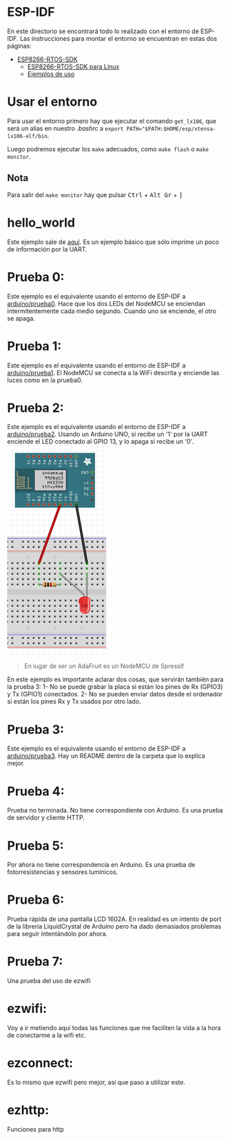 # ESP-IDF
En este directorio se encontrará todo lo realizado con el entorno de 
ESP-IDF. Las instrucciones para montar el entorno se encuentran en estas
dos páginas:
- [ESP8266-RTOS-SDK](https://docs.espressif.com/projects/esp8266-rtos-sdk/en/latest/get-started/index.html)
  - [ESP8266-RTOS-SDK para Linux](https://docs.espressif.com/projects/esp8266-rtos-sdk/en/latest/get-started/linux-setup.html)
  - [Ejemplos de uso](https://github.com/espressif/ESP8266_RTOS_SDK/tree/af0cdc36fa2600033d0a09301c754008cf1503c1/examples)

# Usar el entorno
Para usar el entorno primero hay que ejecutar el comando `get_lx106`, que será un alias en nuestro *.bashrc* a `export PATH="$PATH:$HOME/esp/xtensa-lx106-elf/bin`.

Luego podremos ejecutar los `make` adecuados, como `make flash` o `make monitor`.

## Nota
Para salir del `make monitor` hay que pulsar <kbd>Ctrl</kbd> + <kbd>Alt Gr</kbd> + <kbd>]</kbd>



# hello\_world
Este ejemplo sale de [aquí](https://github.com/espressif/ESP8266_RTOS_SDK/tree/af0cdc36fa2600033d0a09301c754008cf1503c1/examples/get-started/hello_world). Es un ejemplo básico que sólo imprime un poco de información por la UART.

# Prueba 0:
Este ejemplo es el equivalente usando el entorno de ESP-IDF a [arduino/prueba0](../arduino/prueba0/prueba0.cpp). Hace que los dos LEDs del NodeMCU se enciendan intermitentemente cada medio segundo. Cuando uno se enciende, el otro se apaga.

# Prueba 1:
Este ejemplo es el equivalente usando el entorno de ESP-IDF a [arduino/prueba1](../arduino/prueba1/prueba1.cpp). El NodeMCU se conecta a la WiFi descrita y enciende las luces como en la prueba0.

# Prueba 2:
Este ejemplo es el equivalente usando el entorno de ESP-IDF a [arduino/prueba2](../arduino/prueba2/prueba2.cpp). Usando un Arduino UNO, si recibe un '1' por la UART enciende el LED conectado al GPIO 13, y lo apaga si recibe un '0'.
![](https://github.com/Xayiide/esp-8266-pruebas/blob/main/assets/NodemcuUART.png)

> En lugar de ser un AdaFruit es un NodeMCU de Spressif

En este ejemplo es importante aclarar dos cosas, que servirán también para la prueba 3:
1- No se puede grabar la placa si están los pines de Rx (GPIO3) y Tx (GPIO1) conectados.
2- No se pueden enviar datos desde el ordenador si están los pines Rx y Tx usados por otro lado.

# Prueba 3:
Este ejemplo es el equivalente usando el entorno de ESP-IDF a [arduino/prueba3](../arduino/prueba3/). Hay un README dentro de la carpeta que lo explica mejor.

# Prueba 4:
Prueba no terminada. No tiene correspondiente con Arduino. Es una prueba de servidor y cliente HTTP.

# Prueba 5:
Por ahora no tiene correspondencia en Arduino. Es una prueba de fotorresistencias y sensores lumínicos.

# Prueba 6:
Prueba rápida de una pantalla LCD 1602A. En realidad es un intento de port de la librería LiquidCrystal de Arduino pero ha dado demasiados problemas para seguir intentándolo por ahora.

# Prueba 7:
Una prueba del uso de ezwifi

# ezwifi:
Voy a ir metiendo aquí todas las funciones que me faciliten la vida a la hora
de conectarme a la wifi etc.

# ezconnect:
Es lo mismo que ezwifi pero mejor, así que paso a utilizar este.

# ezhttp:
Funciones para http
